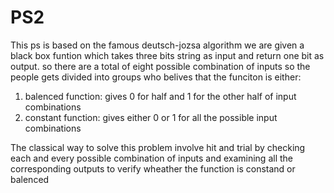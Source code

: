 # PS2

This ps is based on the famous deutsch-jozsa algorithm we are given a black box funtion which takes three bits string as input and return one bit as output.
so there are a total of eight possible combination of inputs so the people gets divided into groups who belives that the funciton is either: 


1) balenced function: gives 0 for half and 1 for the other half of input combinations
2) constant function: gives either 0 or 1 for all the possible input combinations


The classical way to solve this problem involve hit and trial by checking each and every possible combination of inputs and examining all the corresponding outputs to verify wheather the function is constand or balenced

